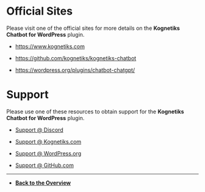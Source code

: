 # Official Sites

Please visit one of the official sites for more details on the **Kognetiks Chatbot for WordPress** plugin.

- https://www.kognetiks.com

- https://github.com/kognetiks/kognetiks-chatbot

- https://wordpress.org/plugins/chatbot-chatgpt/

# Support

Please use one of these resources to obtain support for the **Kognetiks Chatbot for WordPress** plugin.

- [Support @ Discord](https://discord.gg/nXRzxUKvya)

- [Support @ Kognetiks.com](https://kognetiks.com/plugin-support/)

- [Support @ WordPress.org](https://wordpress.org/support/plugin/chatbot-chatgpt/)

- [Support @ GitHub.com](https://github.com/kognetiks/kognetiks-chatbot/issues)

---

- **[Back to the Overview](/overview.md)**
